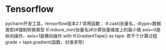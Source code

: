# Tensorflow
pycharm开发工具，tensorflow版本2.1
常用函数：
tf.cast(张量名，dtype=数据类型)#强制转换类型
tf.reduce_min(张量名)#计算张量维度上的最小值
axis=0是纵向操作，axis=1是横向操作
with tf.GradientTape() as tape:
  若干个计算过程
grade = tape.gradient(函数，对谁求导)
